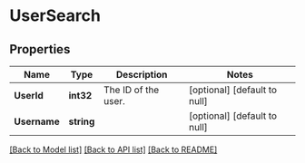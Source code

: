 # UserSearch

## Properties
Name | Type | Description | Notes
------------ | ------------- | ------------- | -------------
**UserId** | **int32** | The ID of the user. | [optional] [default to null]
**Username** | **string** |  | [optional] [default to null]

[[Back to Model list]](../README.md#documentation-for-models) [[Back to API list]](../README.md#documentation-for-api-endpoints) [[Back to README]](../README.md)

